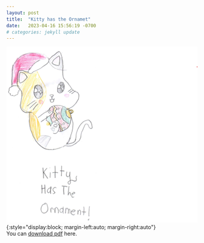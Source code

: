 ```yaml
---
layout: post
title:  "Kitty has the Ornamet"
date:   2023-04-16 15:56:19 -0700
# categories: jekyll update
---
```

![Kitty has the Ornamet](/assets/kitty_has_the_ornament.png){:style="display:block; margin-left:auto; margin-right:auto"}
\
You can [download pdf](/assets/kitty_has_the_ornament.pdf) here.
